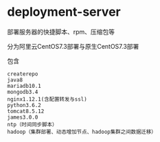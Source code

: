 # deployment-server


部署服务器的快捷脚本、rpm、压缩包等

分为阿里云CentOS7.3部署与原生CentOS7.3部署

包含

	createrepo
	java8
	mariadb10.1
	mongodb3.4
	nginx1.12.1(含配置转发与ssl)
	python3.6.2
	tomcat8.5.12
	james3.0.0
	ntp（时间同步脚本）
	hadoop（集群部署、动态增加节点、hadoop集群之间数据迁移）
	
	